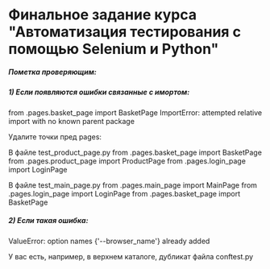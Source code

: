 # Финальное задание курса "Автоматизация тестирования с помощью Selenium и Python"

##### Пометка проверяющим:
##### 1) Если появляются ошибки связанные с имортом:
 from .pages.basket_page import BasketPage
ImportError: attempted relative import with no known parent package

Удалите точки пред pages:

В файле test_product_page.py
from .pages.basket_page import BasketPage
from .pages.product_page import ProductPage
from .pages.login_page import LoginPage

В файле test_main_page.py
from .pages.main_page import MainPage
from .pages.login_page import LoginPage
from .pages.basket_page import BasketPage

##### 2) Если такая ошибка:
ValueError: option names {'--browser_name'} already added

У вас есть, например, в верхнем каталоге, дубликат файла conftest.py
